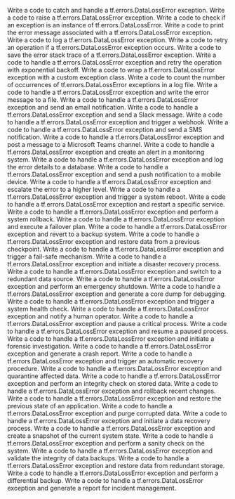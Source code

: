 Write a code to catch and handle a tf.errors.DataLossError exception.
Write a code to raise a tf.errors.DataLossError exception.
Write a code to check if an exception is an instance of tf.errors.DataLossError.
Write a code to print the error message associated with a tf.errors.DataLossError exception.
Write a code to log a tf.errors.DataLossError exception.
Write a code to retry an operation if a tf.errors.DataLossError exception occurs.
Write a code to save the error stack trace of a tf.errors.DataLossError exception.
Write a code to handle a tf.errors.DataLossError exception and retry the operation with exponential backoff.
Write a code to wrap a tf.errors.DataLossError exception with a custom exception class.
Write a code to count the number of occurrences of tf.errors.DataLossError exceptions in a log file.
Write a code to handle a tf.errors.DataLossError exception and write the error message to a file.
Write a code to handle a tf.errors.DataLossError exception and send an email notification.
Write a code to handle a tf.errors.DataLossError exception and send a Slack message.
Write a code to handle a tf.errors.DataLossError exception and trigger a webhook.
Write a code to handle a tf.errors.DataLossError exception and send a SMS notification.
Write a code to handle a tf.errors.DataLossError exception and post a message to a Microsoft Teams channel.
Write a code to handle a tf.errors.DataLossError exception and create an alert in a monitoring system.
Write a code to handle a tf.errors.DataLossError exception and log the error details to a database.
Write a code to handle a tf.errors.DataLossError exception and send a push notification to a mobile device.
Write a code to handle a tf.errors.DataLossError exception and escalate the error to a higher level.
Write a code to handle a tf.errors.DataLossError exception and trigger a system reboot.
Write a code to handle a tf.errors.DataLossError exception and restart a specific service.
Write a code to handle a tf.errors.DataLossError exception and perform a system rollback.
Write a code to handle a tf.errors.DataLossError exception and execute a failover plan.
Write a code to handle a tf.errors.DataLossError exception and revert to a backup system.
Write a code to handle a tf.errors.DataLossError exception and restore data from a previous checkpoint.
Write a code to handle a tf.errors.DataLossError exception and trigger a fail-safe mechanism.
Write a code to handle a tf.errors.DataLossError exception and initiate a disaster recovery process.
Write a code to handle a tf.errors.DataLossError exception and switch to a redundant data source.
Write a code to handle a tf.errors.DataLossError exception and perform an emergency shutdown.
Write a code to handle a tf.errors.DataLossError exception and generate a core dump for debugging.
Write a code to handle a tf.errors.DataLossError exception and trigger a system health check.
Write a code to handle a tf.errors.DataLossError exception and notify a human operator.
Write a code to handle a tf.errors.DataLossError exception and pause a critical process.
Write a code to handle a tf.errors.DataLossError exception and resume a paused process.
Write a code to handle a tf.errors.DataLossError exception and initiate a forensic investigation.
Write a code to handle a tf.errors.DataLossError exception and generate a crash report.
Write a code to handle a tf.errors.DataLossError exception and trigger an automatic recovery procedure.
Write a code to handle a tf.errors.DataLossError exception and quarantine affected data.
Write a code to handle a tf.errors.DataLossError exception and perform an integrity check on stored data.
Write a code to handle a tf.errors.DataLossError exception and rollback recent changes.
Write a code to handle a tf.errors.DataLossError exception and restore the previous state of an application.
Write a code to handle a tf.errors.DataLossError exception and purge corrupted data.
Write a code to handle a tf.errors.DataLossError exception and initiate a data recovery process.
Write a code to handle a tf.errors.DataLossError exception and create a snapshot of the current system state.
Write a code to handle a tf.errors.DataLossError exception and perform a sanity check on the system.
Write a code to handle a tf.errors.DataLossError exception and validate the integrity of data backups.
Write a code to handle a tf.errors.DataLossError exception and restore data from redundant storage.
Write a code to handle a tf.errors.DataLossError exception and perform a differential backup.
Write a code to handle a tf.errors.DataLossError exception and generate a report for incident management.